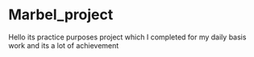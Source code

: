 # Marbel_project
Hello its practice purposes project which I completed for my daily basis work and its a lot of achievement
